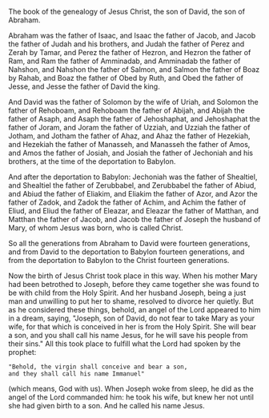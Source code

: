 The book of the genealogy of Jesus Christ, the son of David, the son of Abraham.

Abraham was the father of Isaac, and Isaac the father of Jacob, and Jacob the father of Judah and his brothers, and Judah the father of Perez and Zerah by Tamar, and Perez the father of Hezron, and Hezron the father of Ram, and Ram the father of Amminadab, and Amminadab the father of Nahshon, and Nahshon the father of Salmon, and Salmon the father of Boaz by Rahab, and Boaz the father of Obed by Ruth, and Obed the father of Jesse, and Jesse the father of David the king.

And David was the father of Solomon by the wife of Uriah, and Solomon the father of Rehoboam, and Rehoboam the father of Abijah, and Abijah the father of Asaph, and Asaph the father of Jehoshaphat, and Jehoshaphat the father of Joram, and Joram the father of Uzziah, and Uzziah the father of Jotham, and Jotham the father of Ahaz, and Ahaz the father of Hezekiah, and Hezekiah the father of Manasseh, and Manasseh the father of Amos, and Amos the father of Josiah, and Josiah the father of Jechoniah and his brothers, at the time of the deportation to Babylon.

And after the deportation to Babylon: Jechoniah was the father of Shealtiel, and Shealtiel the father of Zerubbabel, and Zerubbabel the father of Abiud, and Abiud the father of Eliakim, and Eliakim the father of Azor, and Azor the father of Zadok, and Zadok the father of Achim, and Achim the father of Eliud, and Eliud the father of Eleazar, and Eleazar the father of Matthan, and Matthan the father of Jacob, and Jacob the father of Joseph the husband of Mary, of whom Jesus was born, who is called Christ.

So all the generations from Abraham to David were fourteen generations, and from David to the deportation to Babylon fourteen generations, and from the deportation to Babylon to the Christ fourteen generations.

Now the birth of Jesus Christ took place in this way. When his mother Mary had been betrothed to Joseph, before they came together she was found to be with child from the Holy Spirit. And her husband Joseph, being a just man and unwilling to put her to shame, resolved to divorce her quietly. But as he considered these things, behold, an angel of the Lord appeared to him in a dream, saying, "Joseph, son of David, do not fear to take Mary as your wife, for that which is conceived in her is from the Holy Spirit. She will bear a son, and you shall call his name Jesus, for he will save his people from their sins." All this took place to fulfill what the Lord had spoken by the prophet:

	"Behold, the virgin shall conceive and bear a son,
	and they shall call his name Immanuel"

(which means, God with us). When Joseph woke from sleep, he did as the angel of the Lord commanded him: he took his wife, but knew her not until she had given birth to a son. And he called his name Jesus.